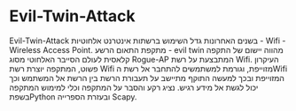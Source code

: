 # Evil-Twin-Attack
Evil-Twin-Attack
בשנים האחרונות  גדל השימוש ברשתות אינטרנט אלחוטיות -  Wifi - Wireless Access Point.
מתקפת התאום הרשע - evil twin מהווה יישום של התקפה קלאסית לעולם הסייבר האלחוטי מסוג Rogue-AP המתבצעת על רשת Wifi. העיקרון פשוט, המתקפה יוצרת רשת Wifi מזוייפת, וגורמת למשתמשים להתחבר אל רשת הWifi  המזוייפת ובכך למעשה התוקף מתיישב על תעבורת הרשת בין הרשת אל המשתמש וכך יכול לגשת אל מידע רגיש. נציג רקע והסבר על המתקפה וכלי למימוש המתקפה בשפתPython  ובעזרת הספרייה Scapy. 

